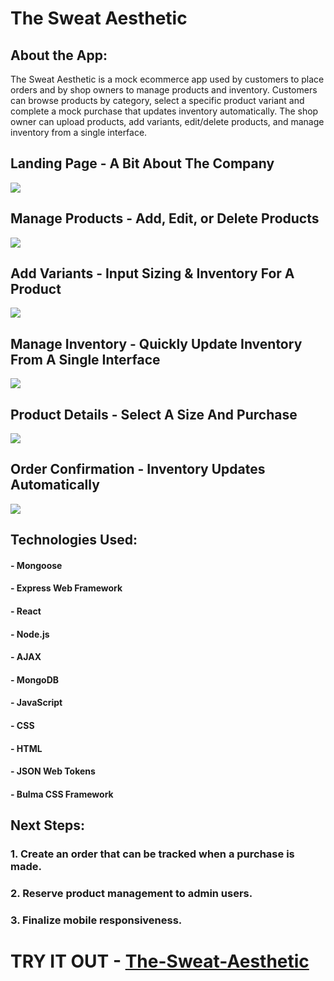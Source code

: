 # The Sweat Aesthetic

## About the App:

The Sweat Aesthetic is a mock ecommerce app used by customers to place orders and by shop owners to manage products and inventory. Customers can browse products by category, select a specific product variant and complete a mock purchase that updates inventory automatically. The shop owner can upload products, add variants, edit/delete products, and manage inventory from a single interface.

## Landing Page - A Bit About The Company
<img src="https://i.imgur.com/qew9Pas.png">

## Manage Products - Add, Edit, or Delete Products
<img src="https://i.imgur.com/9orInsY.png">

## Add Variants - Input Sizing & Inventory For A Product
<img src="https://i.imgur.com/SC6lgOo.png">

## Manage Inventory - Quickly Update Inventory From A Single Interface
<img src="https://i.imgur.com/cFlj952.png">

## Product Details - Select A Size And Purchase
<img src="https://i.imgur.com/DXvW1T1.png">

## Order Confirmation - Inventory Updates Automatically
<img src="https://i.imgur.com/1buIgyC.png">

## Technologies Used:

>
#### - Mongoose
#### - Express Web Framework
#### - React
#### - Node.js
#### - AJAX
#### - MongoDB
#### - JavaScript
#### - CSS
#### - HTML
#### - JSON Web Tokens
#### - Bulma CSS Framework


## Next Steps:
### 1. Create an order that can be tracked when a purchase is made.
### 2. Reserve product management to admin users.
### 3. Finalize mobile responsiveness. 

# TRY IT OUT -  [The-Sweat-Aesthetic](https://the-sweat-aesthetic.herokuapp.com/)
